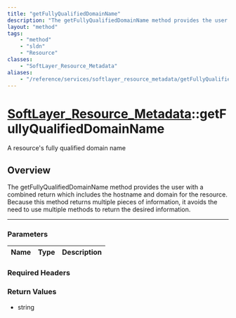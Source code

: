 ```yaml
---
title: "getFullyQualifiedDomainName"
description: "The getFullyQualifiedDomainName method provides the user with a combined return which includes the hostname and domain f... "
layout: "method"
tags:
    - "method"
    - "sldn"
    - "Resource"
classes:
    - "SoftLayer_Resource_Metadata"
aliases:
    - "/reference/services/softlayer_resource_metadata/getFullyQualifiedDomainName"
---
```

# [SoftLayer_Resource_Metadata](/reference/services/SoftLayer_Resource_Metadata)::getFullyQualifiedDomainName

A resource's fully qualified domain name


## Overview 
The getFullyQualifiedDomainName method provides the user with a combined return which includes the hostname and domain for the resource. Because this method returns multiple pieces of information, it avoids the need to use multiple methods to return the desired information. 

-----

### Parameters 
|Name | Type | Description |
| --- | --- | --- |


### Required Headers


### Return Values
* string




